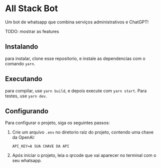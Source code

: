 # All Stack Bot

Um bot de whatsapp que combina serviços administrativos e ChatGPT!

TODO: mostrar as features

## Instalando

para instalar, clone esse repositorio, e instale as dependencias com o comando `yarn`.

## Executando

para compilar, use `yarn build`, e depois execute com `yarn start`. Para testes, use `yarn dev`.

## Configurando

Para configurar o projeto, siga os seguintes passos:


1. Crie um arquivo `.env` no diretorio raiz do projeto, contendo uma chave da OpenAI:
    ```
    API_KEY=A SUA CHAVE DA API
    ```

2. Após iniciar o projeto, leia o qrcode que vai aparecer no terminal com o seu whatsapp.

